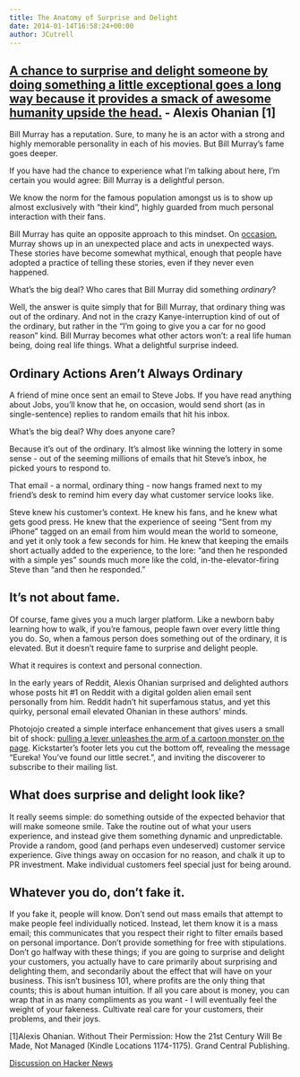 ```yaml
---
title: The Anatomy of Surprise and Delight
date: 2014-01-14T16:58:24+00:00
author: JCutrell
---
```


## <u>A chance to surprise and delight someone by doing something a little exceptional goes a long way because it provides a smack of awesome humanity upside the head.</u> - Alexis Ohanian [1]

<p>Bill Murray has a reputation. Sure, to many he is an actor with a strong and highly memorable personality in each of his movies. But Bill Murray’s fame goes deeper.</p>

<p>If you have had the chance to experience what I’m talking about here, I’m certain you would agree: Bill Murray is a delightful person.</p>

<p>We know the norm for the famous population amongst us is to show up almost exclusively with “their kind”, highly guarded from much personal interaction with their fans.</p>

<p>Bill Murray has quite an opposite approach to this mindset. On <a href="http://www.telegraph.co.uk/news/uknews/1531473/Bill-Murray-turns-fiction-into-fact.html">occasion</a>, Murray shows up in an unexpected place and acts in unexpected ways. These stories have become somewhat mythical, enough that people have adopted a practice of telling these stories, even if they never even happened.</p>

<p>What’s the big deal? Who cares that Bill Murray did something <em>ordinary</em>?</p>

<p>Well, the answer is quite simply that for Bill Murray, that ordinary thing was out of the ordinary. And not in the crazy Kanye-interruption kind of out of the ordinary, but rather in the “I’m going to give you a car for no good reason” kind. Bill Murray becomes what other actors won’t: a real life human being, doing real life things. What a delightful surprise indeed.</p>

<h2>Ordinary Actions Aren’t Always Ordinary</h2>

<p>A friend of mine once sent an email to Steve Jobs. If you have read anything about Jobs, you’ll know that he, on occasion, would send short (as in single-sentence) replies to random emails that hit his inbox.</p>

<p>What’s the big deal? Why does anyone care?</p>

<p>Because it’s out of the ordinary. It’s almost like winning the lottery in some sense - out of the seeming millions of emails that hit Steve’s inbox, he picked yours to respond to.</p>

<p>That email - a normal, ordinary thing - now hangs framed next to my friend’s desk to remind him every day what customer service looks like.</p>

<p>Steve knew his customer’s context. He knew his fans, and he knew what gets good press. He knew that the experience of seeing “Sent from my iPhone” tagged on an email from him would mean the world to someone, and yet it only took a few seconds for him. He knew that keeping the emails short actually added to the experience, to the lore: “and then he responded with a simple yes” sounds much more like the cold, in-the-elevator-firing Steve than “and then he responded.”</p>

<h2>It’s not about fame.</h2>

<p>Of course, fame gives you a much larger platform. Like a newborn baby learning how to walk, if you’re famous, people fawn over every little thing you do. So, when a famous person does something out of the ordinary, it is elevated. But it doesn’t require fame to surprise and delight people.</p>

<p>What it requires is context and personal connection.</p>

<p>In the early years of Reddit, Alexis Ohanian surprised and delighted authors whose posts hit #1 on Reddit with a digital golden alien email sent personally from him. Reddit hadn’t hit superfamous status, and yet this quirky, personal email elevated Ohanian in these authors' minds.</p>

<p>Photojojo created a simple interface enhancement that gives users a small bit of shock: <a href="http://brooksbell.com/blog/2011/10/dont-tell-me-what-i-cant-do-how-photojojo-uses-rule-breaking-to-increase-engagement">pulling a lever unleashes the arm of a cartoon monster on the page</a>. Kickstarter’s footer lets you cut the bottom off, revealing the message “Eureka! You’ve found 
our little secret.”, and inviting the discoverer to subscribe to their mailing list.</p>

<h2>What does surprise and delight look like?</h2>

<p>It really seems simple: do something outside of the expected behavior that will make someone smile. Take the routine out of what your users experience, and instead give them something dynamic and unpredictable. Provide a random, good (and perhaps even undeserved) customer service experience. Give things away on occasion for no reason, and chalk it up to PR investment. Make individual customers feel special just for being around.</p>

<h2>Whatever you do, don’t fake it.</h2>

<p>If you fake it, people will know. Don’t send out mass emails that attempt to make people feel individually noticed. Instead, let them know it is a mass email; this communicates that you respect their right to filter emails based on personal importance. Don’t provide something for free with stipulations. Don’t go halfway with these things; if you are going to surprise and delight your customers, you actually have to care primarily about surprising and delighting them, and secondarily about the effect that will have on your business. This isn’t business 101, where profits are the only thing that counts; this is about human intuition. If all you care about is money, you can wrap that in as many compliments as you want - I will eventually feel the weight of your fakeness. Cultivate real care for your customers, their problems, and their joys.</p>

<p>[1]Alexis Ohanian. Without Their Permission: How the 21st Century Will Be Made, Not Managed (Kindle Locations 1174-1175). Grand Central Publishing.</p>

<p><a href="https://news.ycombinator.com/item?id=7060287">Discussion on Hacker News</a></p>
